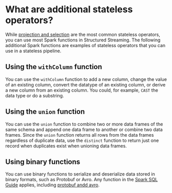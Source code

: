 # What are additional stateless operators?

While [projection and selection](projection_selection.md) are the most common stateless operators, you can use most Spark functions in Structured Streaming. The following additional Spark functions are examples of stateless operators that you can use in a stateless pipeline. 

## Using the `withColumn` function

You can use the `withColumn` function to add a new column, change the value of an existing column, convert the datatype of an existing column, or derive a new column from an existing column. You could, for example, `CAST` the data type or do a substring.

<!--TODO(neil) - example -->

## Using the `union` function

You can use the `union` function to combine two or more data frames of the same schema and append one data frame to another or combine two data frames. Since the `union` function returns all rows from the data frames regardless of duplicate data, use the `distinct` function to return just one record when duplicates exist when unioning data frames.

<!--## Using the `flatMap` function

You can use the `flatMap` function to transforma data. The `flatMap` function applies a given function to each element of a data frame and generate zero, one, or many output elements for each input element.

See the following pseudocode example.

```
myString.flatMap(x =>
    if x.contains(","):
        x.split(",")) // many records
    else:
        null // no records
)
```

You can use the `flatMap` operator to extract all unique URLs from a data frame of web log entries into 0, 1, or many records, depending on the number of URLs. 
-->

## Using binary functions

You can use binary functions to serialize and deserialize data stored in binary formats, such as Protobuf or Avro. Any function in the [Spark SQL Guide](https://spark.apache.org/docs/latest/sql-programming-guide.html) applies, including [protobuf andd avro](../binary_formats.md).
